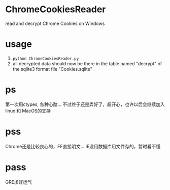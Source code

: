 # ChromeCookiesReader
read and decrypt Chrome Cookies on Windows

# usage
1. ```python ChromeCookiesReader.py```
2. all decrypted data should now be there in the table named "decrypt" of the sqlite3 format file "Cookies.sqlite"

# ps
第一次用ctypes, 各种心酸... 不过终于还是弄好了，超开心，也许以后会继续加入linux 和 MacOS的支持

# pss
Chrome还是比较良心的，FF直接明文... IE没用数据库用文件存的，暂时看不懂

# pass
GRE求好运气


